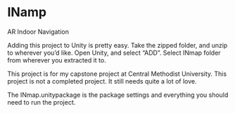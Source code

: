 # INamp
AR Indoor Navigation

Adding this project to Unity is pretty easy. Take the zipped folder, and unzip to wherever you’d like. Open Unity, and select “ADD”. 
Select INmap folder from wherever you extracted it to.

This project is for my capstone project at Central Methodist University.
This project is not a completed project. It still needs quite a lot of love. 

The INmap.unitypackage is the package settings and everything you should need to run the project. 
